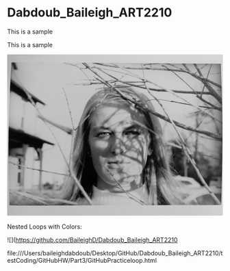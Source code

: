 # Dabdoub_Baileigh_ART2210
This is a sample


This is a sample

![](https://github.com/BaileighD/Dabdoub_Baileigh_ART2210/raw/master/alina%20copy.jpg)

Nested Loops with Colors:

![](https://github.com/BaileighD/Dabdoub_Baileigh_ART2210

file:///Users/baileighdabdoub/Desktop/GitHub/Dabdoub_Baileigh_ART2210/testCoding/GitHubHW/Part3/GitHubPracticeloop.html